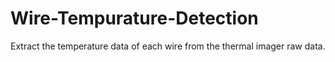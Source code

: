 # Wire-Tempurature-Detection
Extract the temperature data of each wire from the thermal imager raw data.
